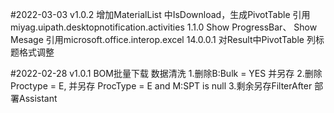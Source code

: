#2022-03-03 v1.0.2
       增加MaterialList 中IsDownload，生成PivotTable
       引用miyag.uipath.desktopnotification.activities 1.1.0 Show ProgressBar、 Show Mesage
       引用microsoft.office.interop.excel  14.0.0.1  对Result中PivotTable 列标题格式调整

#2022-02-28 v1.0.1
        BOM批量下载
        数据清洗 
	1.删除B:Bulk = YES 并另存
	2.删除Proctype = E, 并另存 ProcType = E and M:SPT is null
                3.剩余另存FilterAfter
         部署Assistant